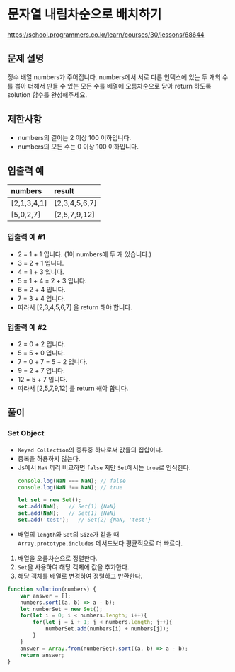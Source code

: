 # 문자열 내림차순으로 배치하기
https://school.programmers.co.kr/learn/courses/30/lessons/68644

## 문제 설명
정수 배열 numbers가 주어집니다. numbers에서 서로 다른 인덱스에 있는 두 개의 수를 뽑아 더해서 만들 수 있는 모든 수를 배열에 오름차순으로 담아 return 하도록 solution 함수를 완성해주세요.

## 제한사항
* numbers의 길이는 2 이상 100 이하입니다.
* numbers의 모든 수는 0 이상 100 이하입니다.

## 입출력 예
|numbers|result|
|:--|:--|
|[2,1,3,4,1]|[2,3,4,5,6,7]|
|[5,0,2,7]|[2,5,7,9,12]|

### 입출력 예 #1
* 2 = 1 + 1 입니다. (1이 numbers에 두 개 있습니다.)
* 3 = 2 + 1 입니다.
* 4 = 1 + 3 입니다.
* 5 = 1 + 4 = 2 + 3 입니다.
* 6 = 2 + 4 입니다.
* 7 = 3 + 4 입니다.
* 따라서 [2,3,4,5,6,7] 을 return 해야 합니다.

### 입출력 예 #2
* 2 = 0 + 2 입니다.
* 5 = 5 + 0 입니다.
* 7 = 0 + 7 = 5 + 2 입니다.
* 9 = 2 + 7 입니다.
* 12 = 5 + 7 입니다.
* 따라서 [2,5,7,9,12] 를 return 해야 합니다.

## 풀이
### Set Object
* `Keyed Collection`의 종류중 하나로써 값들의 집합이다.
* 중복을 허용하지 않는다.
* Js에서 `NaN` 끼리 비교하면 `false` 지만 `Set`에서는 `true`로 인식한다.
    ```js
    console.log(NaN === NaN); // false
    console.log(NaN !== NaN); // true

    let set = new Set();
    set.add(NaN);   // Set(1) {NaN}
    set.add(NaN);   // Set(1) {NaN}
    set.add('test');   // Set(2) {NaN, 'test'}
    ```
* 배열의 `length`와 `Set`의 `Size`가 같을 때   
`Array.prototype.includes` 메서드보다 평균적으로 더 빠르다.
1. 배열을 오름차순으로 정렬한다.
2. `Set`을 사용하여 해당 객체에 값을 추가한다.
3. 해당 객체를 배열로 변경하여 정렬하고 반환한다.

```js
function solution(numbers) {
    var answer = [];
    numbers.sort((a, b) => a - b);
    let numberSet = new Set();
    for(let i = 0; i < numbers.length; i++){
        for(let j = i + 1; j < numbers.length; j++){
            numberSet.add(numbers[i] + numbers[j]);
        }
    }
    answer = Array.from(numberSet).sort((a, b) => a - b);
    return answer;
}
```